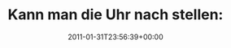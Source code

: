 ---
retweeted: false
source: <a href="http://twitter.com/#!/download/ipad" rel="nofollow">Twitter for iPad</a>
entities:
  hashtags: []
  symbols: []
  user_mentions:
  - name: nkoehring
    screen_name: nkoehring
    indices:
    - '70'
    - '80'
    id_str: '2542731366'
    id: '2542731366'
  urls: []
display_text_range:
- '0'
- '117'
favorite_count: '0'
id_str: '32225779039342592'
truncated: false
retweet_count: '0'
id: '32225779039342592'
created_at: Mon Jan 31 23:56:39 +0000 2011
favorited: false
full_text: 'Kann man die Uhr nach stellen: Die besten Nerd-Links kommen immer von
  [@nkoehring](https://twitter.com/nkoehring) nach Mitternacht: http://j.mp/dP4o1s'
lang: de
tags:
- pesos:twitter
date: '2011-01-31T23:56:39+00:00'
src: https://twitter.com/bascht/status/32225779039342592
original_url: https://twitter.com/bascht/status/32225779039342592
type: twitter_tweet
text: 'Kann man die Uhr nach stellen: Die besten Nerd-Links kommen immer von [@nkoehring](https://twitter.com/nkoehring)
  nach Mitternacht: http://j.mp/dP4o1s'
title: 'Kann man die Uhr nach stellen: '

---